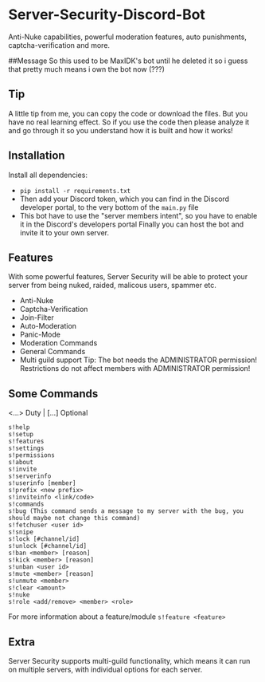 # Server-Security-Discord-Bot
Anti-Nuke capabilities, powerful moderation features, auto punishments, captcha-verification and more.

##Message
So this used to be MaxIDK's bot until he deleted it so i guess that pretty much means i own the bot now (???)

## Tip
A little tip from me, you can copy the code or download the files. But you have no real learning effect. So if you use the code then please analyze it and go through it so you understand how it is built and how it works! 


## Installation
Install all dependencies:
* `pip install -r requirements.txt`
* Then add your Discord token, which you can find in the Discord developer portal, to the very bottom of the `main.py` file 
* This bot have to use the "server members intent", so you have to enable it in the Discord's developers portal
Finally you can host the bot and invite it to your own server.


## Features
With some powerful features, Server Security will be able to protect your server from being nuked, raided, malicous users, spammer etc.
* Anti-Nuke
* Captcha-Verification
* Join-Filter
* Auto-Moderation
* Panic-Mode
* Moderation Commands
* General Commands
* Multi guild support
Tip: The bot needs the ADMINISTRATOR permission! Restrictions do not affect members with ADMINISTRATOR permission!


## Some Commands
<...> Duty | [...] Optional
```
s!help
s!setup
s!features
s!settings
s!permissions
s!about
s!invite
s!serverinfo
s!userinfo [member]
s!prefix <new prefix>
s!inviteinfo <link/code>
s!commands
s!bug (This command sends a message to my server with the bug, you should maybe not change this command)
s!fetchuser <user id>
s!snipe
s!lock [#channel/id]
s!unlock [#channel/id]
s!ban <member> [reason]
s!kick <member> [reason] 
s!unban <user id>
s!mute <member> [reason]
s!unmute <member>
s!clear <amount>
s!nuke
s!role <add/remove> <member> <role>
```
For more information about a feature/module `s!feature <feature>`

## Extra
Server Security supports multi-guild functionality, which means it can run on multiple servers, with individual options for each server.
